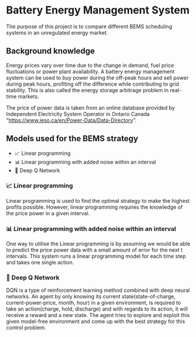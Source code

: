 # Battery Energy Management System 

The purpose of this project is to compare different BEMS scheduling systems in an unregulated energy market. 

## Background knowledge
Energy prices vary over time due to the change in demand, fuel price fluctuations or power plant availability. 
A battery energy management system can be used to buy power during the off-peak hours and sell power during peak hours, profiting off the difference while contributing to grid stability. This is also called the energy storage arbitrage problem in real-time markets. 

The price of power data is taken from an online database provided by Independent Electricity System Operator in Ontario Canada "https://www.ieso.ca/en/Power-Data/Data-Directory". 



## Models used for the BEMS strategy
-   📈  Linear programming
-   📊  Linear programming with added noise within an interval
-   🤖  Deep Q Network


### 📈  Linear programming
Linear programming is used to find the optimal strategy to make the highest profits possible. However, linear programming requires the knowledge of the price power in a given interval. 

### 📊 Linear programming with added noise within an interval
One way to utilise the Linear programming is by assuming we would be able to predict the price power data with a small amount of error for the next t intervals. This system runs a linear programming model for each time step and takes one single action. 

### 🤖  Deep Q Network
DQN is a type of reinforcement learning method combined with deep neural networks. An agent by only knowing its current state(state-of-charge, current-power-price, month, hour) in a given environment, is required to take an action(charge, hold, discharge) and with regards to its action, it will receive a reward and a new state. The agent tries to explore and exploit this given model-free environment and come up with the best strategy for this control problem. 

